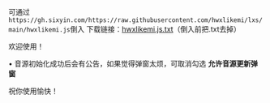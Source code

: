 可通过`https://gh.sixyin.com/https://raw.githubusercontent.com/hwxlikemi/lxs/main/hwxlikemi.js`倒入
下载链接：[hwxlikemi.js.txt](https://github.com/user-attachments/files/16509396/hwxlikemi.js.txt)（倒入前把.txt去掉）

欢迎使用！

• 音源初始化成功后会有公告，如果觉得弹窗太烦，可取消勾选 **允许音源更新弹窗**

祝你使用愉快！


